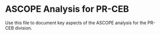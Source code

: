 # ASCOPE Analysis for PR-CEB

Use this file to document key aspects of the ASCOPE analysis for the PR-CEB division.
